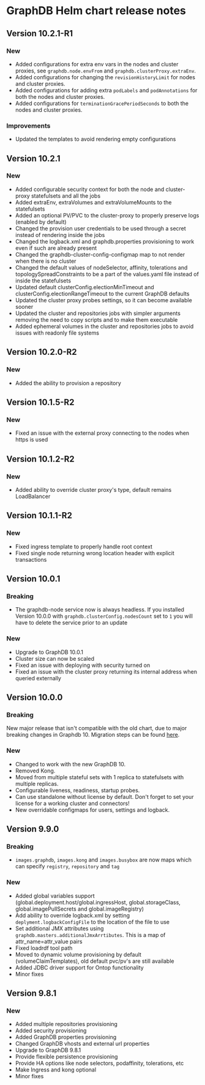 # GraphDB Helm chart release notes

## Version 10.2.1-R1

### New

- Added configurations for extra env vars in the nodes and cluster proxies, see `graphdb.node.envFrom` and `graphdb.clusterProxy.extraEnv`.
- Added configurations for changing the `revisionHistoryLimit` for nodes and cluster proxies.
- Added configurations for adding extra `podLabels` and `podAnnotations` for both the nodes and cluster proxies.
- Added configurations for `terminationGracePeriodSeconds` to both the nodes and cluster proxies.

### Improvements

- Updated the templates to avoid rendering empty configurations

## Version 10.2.1

### New

- Added configurable security context for both the node and cluster-proxy statefulsets and all the jobs
- Added extraEnv, extraVolumes and extraVolumeMounts to the statefulsets
- Added an optional PV/PVC to the cluster-proxy to properly preserve logs (enabled by default)
- Changed the provision user credentials to be used through a secret instead of rendering inside the jobs
- Changed the logback.xml and graphdb.properties provisioning to work even if such are already present
- Changed the graphdb-cluster-config-configmap map to not render when there is no cluster
- Changed the default values of nodeSelector, affinity, tolerations and topologySpreadConstraints to be a part of the values.yaml file
  instead of inside the statefulsets
- Updated default clusterConfig.electionMinTimeout and clusterConfig.electionRangeTimeout to the current GraphDB defaults
- Updated the cluster proxy probes settings, so it can become available sooner
- Updated the cluster and repositories jobs with simpler arguments removing the need to copy scripts and to make them executable
- Added ephemeral volumes in the cluster and repositories jobs to avoid issues with readonly file systems

## Version 10.2.0-R2

### New

- Added the ability to provision a repository

## Version 10.1.5-R2

### New

- Fixed an issue with the external proxy connecting to the nodes when https is used

## Version 10.1.2-R2

### New

- Added ability to override cluster proxy's type, default remains LoadBalancer

## Version 10.1.1-R2

### New

- Fixed ingress template to properly handle root context
- Fixed single node returning wrong location header with explicit transactions

## Version 10.0.1

### Breaking

- The graphdb-node service now is always headless. If you installed Version 10.0.0 with `graphdb.clusterConfig.nodesCount` set to `1` you
  will have to delete the service prior to an update

### New

- Upgrade to GraphDB 10.0.1
- Cluster size can now be scaled
- Fixed an issue with deploying with security turned on
- Fixed an issue with the cluster proxy returning its internal address when queried externally

## Version 10.0.0

### Breaking

New major release that isn't compatible with the old chart, due to major breaking changes in Graphdb 10. Migration steps can be found
[here](README.md#cluster-migration-from-graphdb-9x-to-100).

### New

- Changed to work with the new GraphDB 10.
- Removed Kong.
- Moved from multiple stateful sets with 1 replica to statefulsets with multiple replicas.
- Configurable liveness, readiness, startup probes.
- Can use standalone without license by default. Don't forget to set your license for a working cluster and connectors!
- New overridable configmaps for users, settings and logback.

## Version 9.9.0

### Breaking

- `images.graphdb`, `images.kong` and `images.busybox` are now maps which can specify `registry`, `repository` and `tag`

### New

- Added global variables support (global.deployment.host/global.ingressHost, global.storageClass, global.imagePullSecrets and
  global.imageRegistry)
- Add ability to override logback.xml by setting `deplyment.logbackConfigFile` to the location of the file to use
- Set additional JMX attributes using `graphdb.masters.additionalJmxArrtibutes`. This is a map of attr_name=attr_value pairs
- Fixed loadrdf tool path
- Moved to dynamic volume provisioning by default (volumeClaimTemplates), old default pvc/pv's are still available
- Added JDBC driver support for Ontop functionality
- Minor fixes

## Version 9.8.1

### New

- Added multiple repositories provisioning
- Added security provisioning
- Added GraphDB properties provisioning
- Changed GraphDB vhosts and external url properties
- Upgrade to GraphDB 9.8.1
- Provide flexible persistence provisioning
- Provide HA options like node selectors, podaffinity, tolerations, etc
- Make Ingress and kong optional
- Minor fixes
